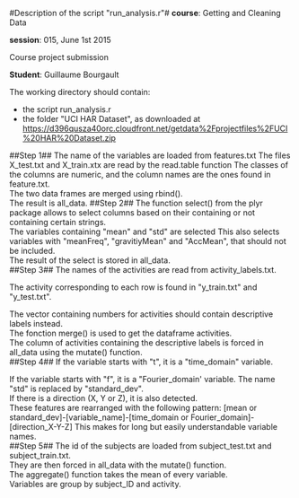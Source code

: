 #Description of the script "run_analysis.r"#
**course**: Getting and Cleaning Data

**session**: 015, June 1st 2015

Course project submission

**Student**: Guillaume Bourgault

The working directory should contain:

 * the script run_analysis.r
 * the folder "UCI HAR Dataset", as downloaded at https://d396qusza40orc.cloudfront.net/getdata%2Fprojectfiles%2FUCI%20HAR%20Dataset.zip

##Step 1##
The name of the variables are loaded from features.txt
The files X\_test.txt and X\_train.xtx are read by the read.table function
The classes of the columns are numeric, and the column names are the ones found in feature.txt.  
The two data frames are merged using rbind().  
The result is all_data. 
##Step 2##
The function select() from the plyr package allows to select columns based on their containing or not containing certain strings.  
The variables containing "mean" and "std" are selected
This also selects variables with "meanFreq", "gravitiyMean" and "AccMean", that should not be included.  
The result of the select is stored in all_data.  
##Step 3##
The names of the activities are read from activity_labels.txt.  

The activity corresponding to each row is found in "y\_train.txt" and "y\_test.txt".  

The vector containing numbers for activities should contain descriptive labels instead.  
The fonction merge() is used to get the dataframe activities.  
The column of activities containing the descriptive labels is forced in all_data using the mutate() function.  
##Step 4##
If the variable starts with "t", it is a "time_domain" variable.  

If the variable starts with "f", it is a "Fourier_domain' variable. 
The name "std" is replaced by "standard\_dev".  
If there is a direction (X, Y or Z), it is also detected.  
These features are rearranged with the following pattern:
[mean or standard\_dev]-[variable\_name]-[time\_domain or Fourier\_domain]-[direction\_X-Y-Z]
This makes for long but easily understandable variable names.  
##Step 5##
The id of the subjects are loaded from subject\_test.txt and subject\_train.txt.  
They are then forced in all_data with the mutate() function.  
The aggregate() function takes the mean of every variable.  
Variables are group by subject\_ID and activity.  